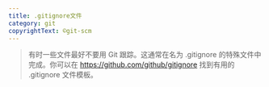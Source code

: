 ```yaml
---
title: .gitignore文件
category: git
copyrightText: ©git-scm
---
```


> 有时一些文件最好不要用 Git 跟踪。这通常在名为 .gitignore 的特殊文件中完成。你可以在 https://github.com/github/gitignore 找到有用的 .gitignore 文件模板。